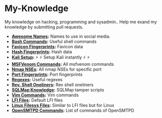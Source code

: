 # My-Knowledge
My knowledge on hacking, programming and sysadmin.. Help me exand my knowledge by submitting pull requests.

* **[Awesome Names](https://github.com/machineydv/My-Knowledge/tree/master/AwesomeNames):** Names to use in social media.
* **[Bash Commands](https://github.com/machineydv/My-Knowledge/tree/master/Bash):** Useful shell commands
* **[Favicon Fingerprints](https://github.com/machineydv/My-Knowledge/tree/master/Bash):** Favicon data
* **[Hash Fingerprints](https://github.com/machineydv/My-Knowledge/tree/master/Hash):** Hash data
* **[Kali Setup](https://github.com/machineydv/My-Knowledge/tree/master/KaliSetup):** :zap: :zap: Setup Kali instantly :zap: :zap:
* **[MSFVenom Commands](https://github.com/machineydv/My-Knowledge/tree/master/MSFVenom):** All msfvenom commands
* **[Nmap NSEs](https://github.com/machineydv/My-Knowledge/tree/master/Nmap):** All nmap NSEs for specific port
* **[Port Fingerprints](https://github.com/machineydv/My-Knowledge/tree/master/PortData):** Port fingerprints
* **[Regexes](https://github.com/machineydv/My-Knowledge/tree/master/Regex):** Useful regexes
* **[Rev. Shell Oneliners](https://github.com/machineydv/My-Knowledge/tree/master/ReverseShell):** Rev shell oneliners
* **[SQLMap Knowledge](https://github.com/machineydv/My-Knowledge/tree/master/SQLmap):** SQLMap tamper scripts
* **[Vim Commands](https://github.com/machineydv/My-Knowledge/tree/master/Vim):** Vim commands
* **[LFI Files](https://github.com/machineydv/My-Knowledge/tree/master/LFI):** Default LFI files
* **[Linux Filesys Files](https://github.com/machineydv/My-Knowledge/tree/master/LFI):** Similar to LFI files but for Linux
* **[OpenSMTPD Commands](https://github.com/machineydv/My-Knowledge/tree/master/OpenSMTPD):** List of commands of OpenSMTPD

